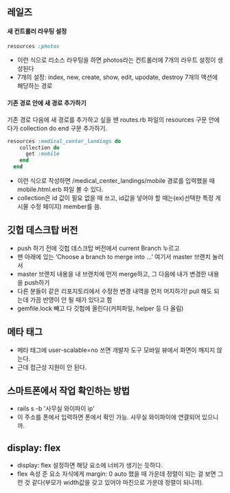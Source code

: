 ## 레일즈 
#### 새 컨트롤러 라우팅 설정
```ruby
resources :photos
```

- 이런 식으로 리소스 라우팅을 하면 photos라는 컨트롤러에 7개의 라우트 설정이 생성된다
- 7개의 설정: index, new, create, show, edit, upodate, destroy 7개의 액션에 해당하는 경로

#### 기존 경로 안에 새 경로 추가하기

기존 경로 다음에 새 경로를 추가하고 싶을 땐 routes.rb 파일의  resources 구문 안에다가 collection do end 구문 추가하기. 
```ruby
resources :medical_center_landings do
    collection do
      get :mobile
    end
  end
```

- 이런 식으로 작성하면 /medical_center_landings/mobile 경로를 입력했을 때 mobile.html.erb 파일 볼 수 있다.
- collection은 id 값이 필요 없을 때 쓰고, id값을 넣어야 할 때는(ex)선택한 특정 게시물 수정 페이지) member를 씀.


## 깃헙 데스크탑 버전
- push 하기 전에 깃헙 데스크탑 버전에서 current Branch 누르고
- 맨 아래에 있는 ‘Choose a branch to merge into …’ 여기서 master 브랜치 눌러서
- master 브랜치 내용을 내 브랜치에 먼저 merge하고, 그 다음에 내가 변경한 내용을 push하기
- 다른 분들이 같은 리포지토리에서 수정한 변경 내역을 먼저 머지하기! pull 해도 되는데 가끔 반영이 안 될 때가 있다고 함
- gemfile.lock 빼고 다 깃헙에 올린다(커피파일, helper 등 다 올림)

## 메타 태그

- 메타 태그에 user-scalable=no 쓰면 개발자 도구 모바일 뷰에서 화면이 깨지지 않는다.
- 근데 접근성 지원이 안 된다.

## 스마트폰에서 작업 확인하는 방법
- rails s -b '사무실 와이파이 ip'
- 이 주소를 폰에서 입력하면 폰에서 확인 가능. 사무실 와이파이에 연결되어 있으니까.

## display: flex
- display: flex 설정하면 해당 요소에 너비가 생기는 듯하다.
- flex 속성 준 요소 자식에게 margin: 0 auto 했을 때 가운데 정렬이 되는 걸 보면 그런 것 같다(부모가 width값을 갖고 있어야 마진으로 가운데 정렬이 되니까).
